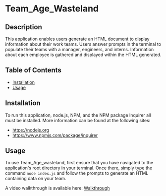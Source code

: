 # Team_Age_Wasteland

## Description  
This application enables users generate an HTML document to display information about their work teams. Users answer prompts in the terminal to populate their teams with a manager, engineers, and interns. Information about each employee is gathered and displayed within the HTML generated.

## Table of Contents
* [Installation](#installation)
* [Usage](#usage)

## Installation
To run this application, node.js, NPM, and the NPM package Inquirer all must be installed. More information can be found at the following sites: 
* https://nodejs.org
* https://www.npmjs.com/package/inquirer  

## Usage
To use Team_Age_wasteland, first ensure that you have navigated to the application's root directory in your terminal. Once there, simply type the command ```node index.js``` and follow the prompts to generate an HTML containing data on your team.

A video walkthrough is available here: [Walkthrough](https://d.pr/v/myY1k3) 